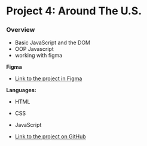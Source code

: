 # Project 4: Around The U.S.

### Overview

- Basic JavaScript and the DOM
- OOP Javascript
- working with figma

**Figma**

- [Link to the project in Figma](https://www.figma.com/file/SurN1jaeEQIhuZEDMhmWWf/Sprint-4-Around-The-U.S.-desktop-mobile?node-id=0%3A1)

**Languages:**

- HTML
- CSS
- JavaScript

- [Link to the project on GitHub](https://ameerkanaaneh.github.io/web_project_4/)
